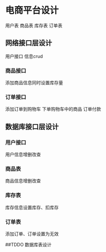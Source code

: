 # 电商平台设计
用户表 商品表 库存表 订单表

## 网络接口层设计
用户接口
信息crud

### 商品接口
添加商品信息同时设置库存量

### 订单接口
添加订单到购物车
下单购物车中的商品
订单付款

## 数据库接口层设计
### 用户接口
用户信息增删改查

### 商品表
商品信息增删改查

### 库存表
库存信息设置库存、扣库存

### 订单表
添加订单、订单设置为无效

##TDDO 数据库表设计